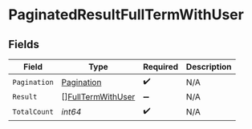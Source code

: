 # PaginatedResultFullTermWithUser


## Fields

| Field                                                         | Type                                                          | Required                                                      | Description                                                   |
| ------------------------------------------------------------- | ------------------------------------------------------------- | ------------------------------------------------------------- | ------------------------------------------------------------- |
| `Pagination`                                                  | [Pagination](../../models/shared/pagination.md)               | :heavy_check_mark:                                            | N/A                                                           |
| `Result`                                                      | [][FullTermWithUser](../../models/shared/fulltermwithuser.md) | :heavy_minus_sign:                                            | N/A                                                           |
| `TotalCount`                                                  | *int64*                                                       | :heavy_check_mark:                                            | N/A                                                           |